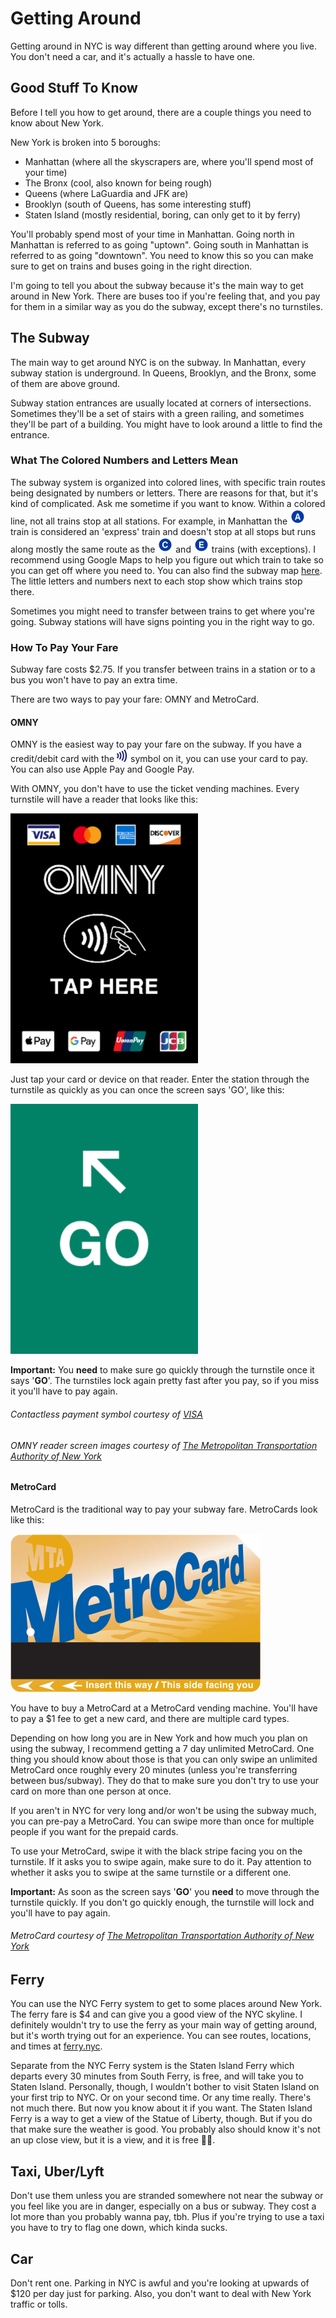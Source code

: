 # Getting Around

Getting around in NYC is way different than getting around where you live. You don't need a car, and it's actually a hassle to have one.

## Good Stuff To Know

Before I tell you how to get around, there are a couple things you need to know about New York.

New York is broken into 5 boroughs:

* Manhattan (where all the skyscrapers are, where you'll spend most of your time)
* The Bronx (cool, also known for being rough)
* Queens (where LaGuardia and JFK are)
* Brooklyn (south of Queens, has some interesting stuff)
* Staten Island (mostly residential, boring, can only get to it by ferry)

You'll probably spend most of your time in Manhattan. Going north in Manhattan is referred to as going "uptown". Going south in Manhattan
is referred to as going "downtown". You need to know this so you can make sure to get on trains and buses going in the right direction. 

I'm going to tell you about the subway because it's the main way to get around in New York. There are buses too if you're feeling that, and you pay for them
in a similar way as you do the subway, except there's no turnstiles.

## The Subway

The main way to get around NYC is on the subway. In Manhattan, every subway station is underground. In Queens, Brooklyn, and the Bronx, some
of them are above ground. 

Subway station entrances are usually located at corners of intersections. Sometimes they'll be a set of stairs with a green railing, and sometimes
they'll be part of a building. You might have to look around a little to find the entrance. 

### What The Colored Numbers and Letters Mean

The subway system is organized into colored lines, with specific train routes being designated by numbers or letters. There are reasons for that, 
but it's kind of complicated. Ask me sometime if you want to know. Within a colored line, not all trains stop at all stations. For example, in 
Manhattan the ![A train logo](img/a.png) train is considered an 'express' train and doesn't stop at all stops but runs along mostly the same route as the 
![C train](img/c.png) and ![E train](img/e.png) trains (with exceptions). I recommend using Google Maps to help you figure out which train to take so you 
can get off where you need to. You can also find the subway map [here](https://new.mta.info/map/5256). The little letters and numbers next to each stop show 
which trains stop there. 

Sometimes you might need to transfer between trains to get where you're going. Subway stations will have signs pointing you in the right way to go. 

### How To Pay Your Fare

Subway fare costs $2.75. If you transfer between trains in a station or to a bus you won't have to pay an extra time. 

There are two ways to pay your fare: OMNY and MetroCard.

#### OMNY

OMNY is the easiest way to pay your fare on the subway. If you have a credit/debit card with the ![contactless payment symbol](img/contactlesssymbol.jpg) 
symbol on it, you can use your card to pay. You can also use Apple Pay and Google Pay. 

With OMNY, you don't have to use the ticket vending machines. Every turnstile will have a reader that looks like this:

![OMNY reader](img/OMNYreader.png)

Just tap your card or device on that reader. Enter the station through the turnstile as quickly as you can once the screen says 'GO', like this:

![OMNY go screen](img/OMNYgo.png)

**Important:** You **need** to make sure go quickly through the turnstile once it says '**GO**'. The turnstiles lock again pretty fast after you pay, 
so if you miss it you'll have to pay again. 

###### Contactless payment symbol courtesy of [VISA](https://usa.visa.com/pay-with-visa/contactless-payments/contactless-payments.html)

###### OMNY reader screen images courtesy of [The Metropolitan Transportation Authority of New York](https://omny.info/omny-readers)


#### MetroCard

MetroCard is the traditional way to pay your subway fare. MetroCards look like this:

![MetroCard picture](img/MetroCard.svg)

You have to buy a MetroCard at a MetroCard vending machine. You'll have to pay a $1 fee to get a new card, and there are multiple card types. 

Depending on how long you are in New York and how much you plan on using the subway, I recommend getting a 7 day unlimited MetroCard. One thing you should know 
about those is that you can only swipe an unlimited MetroCard once roughly every 20 minutes (unless you're transferring between bus/subway). They do that to make 
sure you don't try to use your card on more than one person at once. 

If you aren't in NYC for very long and/or won't be using the subway much, you can pre-pay a MetroCard. You can swipe more than once for multiple people if you want
for the prepaid cards. 

To use your MetroCard, swipe it with the black stripe facing you on the turnstile. If it asks you to swipe again, make sure to do it. Pay attention to whether 
it asks you to swipe at the same turnstile or a different one. 

**Important:** As soon as the screen says '**GO**' you **need** to move through the turnstile quickly. If you don't go quickly enough, the turnstile will 
lock and you'll have to pay again. 

###### MetroCard courtesy of [The Metropolitan Transportation Authority of New York](https://omny.info/omny-readers)


## Ferry

You can use the NYC Ferry system to get to some places around New York. The ferry fare is $4 and can give you a good view of the NYC skyline. I definitely 
wouldn't try to use the ferry as your main way of getting around, but it's worth trying out for an experience. You can see routes, locations, and times at 
[ferry.nyc](https://www.ferry.nyc/).

Separate from the NYC Ferry system is the Staten Island Ferry which departs every 30 minutes from South Ferry, is free, and will take you to Staten Island.
Personally, though, I wouldn't bother to visit Staten Island on your first trip to NYC. Or on your second time. Or any time really. There's not much there. 
But now you know about it if you want. The Staten Island Ferry is a way to get a view of the Statue of Liberty, though. But if you do that make sure the
weather is good. You probably also should know it's not an up close view, but it is a view, and it is free 🤷‍♂️.

## Taxi, Uber/Lyft

Don't use them unless you are stranded somewhere not near the subway or you feel like you are in danger, especially on a bus or subway. They cost 
a lot more than you probably wanna pay, tbh. Plus if you're trying to use a taxi you have to try to flag one down, which kinda sucks. 

## Car

Don't rent one. Parking in NYC is awful and you're looking at upwards of $120 per day just for parking. Also, you don't want to deal with New York
traffic or tolls. 
